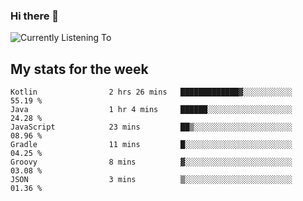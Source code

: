### Hi there 👋

![Currently Listening To](https://lastfm-recently-played.vercel.app/api?user=lynziee)

## My stats for the week
<!--START_SECTION:waka-->

```text
Kotlin                2 hrs 26 mins   █████████████▓░░░░░░░░░░░   55.19 %
Java                  1 hr 4 mins     ██████░░░░░░░░░░░░░░░░░░░   24.28 %
JavaScript            23 mins         ██▒░░░░░░░░░░░░░░░░░░░░░░   08.96 %
Gradle                11 mins         █░░░░░░░░░░░░░░░░░░░░░░░░   04.25 %
Groovy                8 mins          ▓░░░░░░░░░░░░░░░░░░░░░░░░   03.08 %
JSON                  3 mins          ▒░░░░░░░░░░░░░░░░░░░░░░░░   01.36 %
```

<!--END_SECTION:waka-->

